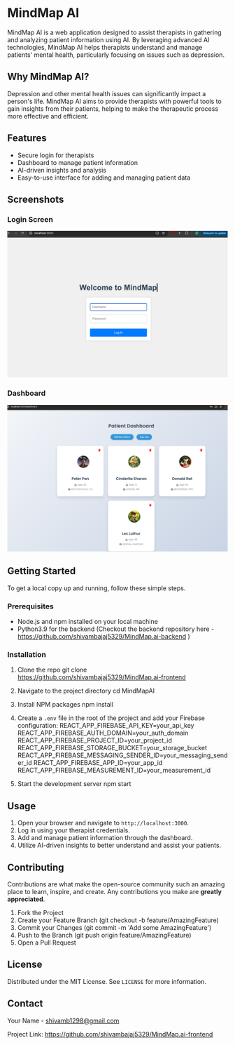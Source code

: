 # MindMap AI

MindMap AI is a web application designed to assist therapists in gathering and analyzing patient information using AI. By leveraging advanced AI technologies, MindMap AI helps therapists understand and manage patients' mental health, particularly focusing on issues such as depression.

## Why MindMap AI?

Depression and other mental health issues can significantly impact a person's life. MindMap AI aims to provide therapists with powerful tools to gain insights from their patients, helping to make the therapeutic process more effective and efficient.

## Features

- Secure login for therapists
- Dashboard to manage patient information
- AI-driven insights and analysis
- Easy-to-use interface for adding and managing patient data

## Screenshots

### Login Screen
![Login Screen](images/login.png)

### Dashboard
![Dashboard](images/dashboard.png)

## Getting Started

To get a local copy up and running, follow these simple steps.

### Prerequisites

- Node.js and npm installed on your local machine
- Python3.9 for the backend (Checkout the backend repository here - https://github.com/shivambajaj5329/MindMap.ai-backend )

### Installation

1. Clone the repo
   git clone https://github.com/shivambajaj5329/MindMap.ai-frontend

2. Navigate to the project directory
   cd MindMapAI

3. Install NPM packages
   npm install

4. Create a `.env` file in the root of the project and add your Firebase configuration:
   REACT_APP_FIREBASE_API_KEY=your_api_key
   REACT_APP_FIREBASE_AUTH_DOMAIN=your_auth_domain
   REACT_APP_FIREBASE_PROJECT_ID=your_project_id
   REACT_APP_FIREBASE_STORAGE_BUCKET=your_storage_bucket
   REACT_APP_FIREBASE_MESSAGING_SENDER_ID=your_messaging_sender_id
   REACT_APP_FIREBASE_APP_ID=your_app_id
   REACT_APP_FIREBASE_MEASUREMENT_ID=your_measurement_id

5. Start the development server
   npm start

## Usage

1. Open your browser and navigate to `http://localhost:3000`.
2. Log in using your therapist credentials.
3. Add and manage patient information through the dashboard.
4. Utilize AI-driven insights to better understand and assist your patients.

## Contributing

Contributions are what make the open-source community such an amazing place to learn, inspire, and create. Any contributions you make are **greatly appreciated**.

1. Fork the Project
2. Create your Feature Branch (git checkout -b feature/AmazingFeature)
3. Commit your Changes (git commit -m 'Add some AmazingFeature')
4. Push to the Branch (git push origin feature/AmazingFeature)
5. Open a Pull Request

## License

Distributed under the MIT License. See `LICENSE` for more information.

## Contact

Your Name - shivamb1298@gmail.com

Project Link: https://github.com/shivambajaj5329/MindMap.ai-frontend
